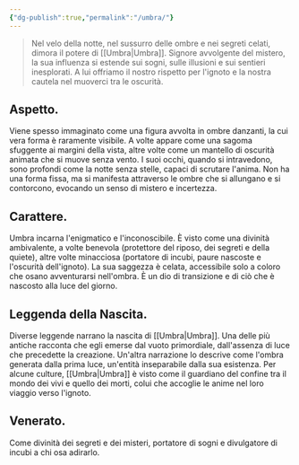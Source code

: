 ```yaml
---
{"dg-publish":true,"permalink":"/umbra/"}
---
```


> Nel velo della notte, nel sussurro delle ombre e nei segreti celati, dimora il potere di [[Umbra\|Umbra]]. Signore avvolgente del mistero, la sua influenza si estende sui sogni, sulle illusioni e sui sentieri inesplorati. A lui offriamo il nostro rispetto per l'ignoto e la nostra cautela nel muoverci tra le oscurità.

## Aspetto.

Viene spesso immaginato come una figura avvolta in ombre danzanti, la cui vera forma è raramente visibile. A volte appare come una sagoma sfuggente ai margini della vista, altre volte come un mantello di oscurità animata che si muove senza vento. I suoi occhi, quando si intravedono, sono profondi come la notte senza stelle, capaci di scrutare l'anima. Non ha una forma fissa, ma si manifesta attraverso le ombre che si allungano e si contorcono, evocando un senso di mistero e incertezza.

## Carattere.

Umbra incarna l'enigmatico e l'inconoscibile. È visto come una divinità ambivalente, a volte benevola (protettore del riposo, dei segreti e della quiete), altre volte minacciosa (portatore di incubi, paure nascoste e l'oscurità dell'ignoto). La sua saggezza è celata, accessibile solo a coloro che osano avventurarsi nell'ombra. È un dio di transizione e di ciò che è nascosto alla luce del giorno.

## Leggenda della Nascita.

Diverse leggende narrano la nascita di [[Umbra\|Umbra]]. Una delle più antiche racconta che egli emerse dal vuoto primordiale, dall'assenza di luce che precedette la creazione. Un'altra narrazione lo descrive come l'ombra generata dalla prima luce, un'entità inseparabile dalla sua esistenza. Per alcune culture, [[Umbra\|Umbra]] è visto come il guardiano del confine tra il mondo dei vivi e quello dei morti, colui che accoglie le anime nel loro viaggio verso l'ignoto.

## Venerato.

Come divinità dei segreti e dei misteri, portatore di sogni e divulgatore di incubi a chi osa adirarlo. 